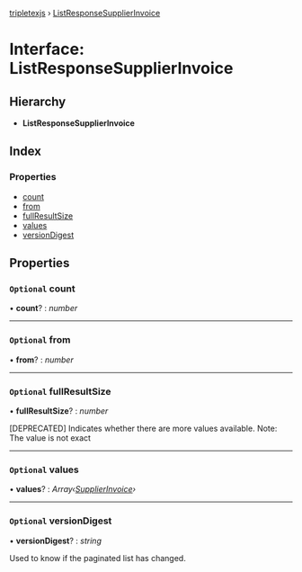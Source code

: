 [tripletexjs](../README.md) › [ListResponseSupplierInvoice](listresponsesupplierinvoice.md)

# Interface: ListResponseSupplierInvoice

## Hierarchy

* **ListResponseSupplierInvoice**

## Index

### Properties

* [count](listresponsesupplierinvoice.md#optional-count)
* [from](listresponsesupplierinvoice.md#optional-from)
* [fullResultSize](listresponsesupplierinvoice.md#optional-fullresultsize)
* [values](listresponsesupplierinvoice.md#optional-values)
* [versionDigest](listresponsesupplierinvoice.md#optional-versiondigest)

## Properties

### `Optional` count

• **count**? : *number*

___

### `Optional` from

• **from**? : *number*

___

### `Optional` fullResultSize

• **fullResultSize**? : *number*

[DEPRECATED] Indicates whether there are more values available. Note: The value is not exact

___

### `Optional` values

• **values**? : *Array‹[SupplierInvoice](supplierinvoice.md)›*

___

### `Optional` versionDigest

• **versionDigest**? : *string*

Used to know if the paginated list has changed.
